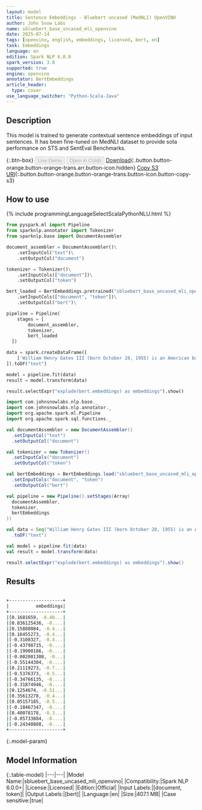 ```yaml
---
layout: model
title: Sentence Embeddings - Bluebert uncased (MedNLI) OpenVINO
author: John Snow Labs
name: sbluebert_base_uncased_mli_openvino
date: 2025-07-14
tags: [openvino, english, embeddings, licensed, bert, en]
task: Embeddings
language: en
edition: Spark NLP 6.0.0
spark_version: 3.0
supported: true
engine: openvino
annotator: BertEmbeddings
article_header:
  type: cover
use_language_switcher: "Python-Scala-Java"
---
```


## Description

This model is trained to generate contextual sentence embeddings of input sentences. It has been fine-tuned on MedNLI dataset to provide sota performance on STS and SentEval Benchmarks.

{:.btn-box}
<button class="button button-orange" disabled>Live Demo</button>
<button class="button button-orange" disabled>Open in Colab</button>
[Download](https://s3.amazonaws.com/auxdata.johnsnowlabs.com/clinical/models/sbluebert_base_uncased_mli_openvino_en_6.0.0_3.0_1752524808127.zip){:.button.button-orange.button-orange-trans.arr.button-icon.hidden}
[Copy S3 URI](s3://auxdata.johnsnowlabs.com/clinical/models/sbluebert_base_uncased_mli_openvino_en_6.0.0_3.0_1752524808127.zip){:.button.button-orange.button-orange-trans.button-icon.button-copy-s3}

## How to use



<div class="tabs-box" markdown="1">
{% include programmingLanguageSelectScalaPythonNLU.html %}
  
```python
from pyspark.ml import Pipeline
from sparknlp.annotator import Tokenizer
from sparknlp.base import DocumentAssembler

document_assembler = DocumentAssembler()\
    .setInputCol("text")\
    .setOutputCol("document")

tokenizer = Tokenizer()\
    .setInputCols(["document"])\
    .setOutputCol("token")

bert_loaded = BertEmbeddings.pretrained("sbluebert_base_uncased_mli_openvino", "en", "clinical/models")\
    .setInputCols(["document", "token"])\
    .setOutputCol("bert")\

pipeline = Pipeline(
    stages = [
        document_assembler,
        tokenizer,
        bert_loaded
  ])

data = spark.createDataFrame([
    ['William Henry Gates III (born October 28, 1955) is an American business magnate, software developer, investor, and philanthropist.']
]).toDF("text")

model = pipeline.fit(data)
result = model.transform(data)

result.selectExpr("explode(bert.embeddings) as embeddings").show()

```
```scala
import com.johnsnowlabs.nlp.base._
import com.johnsnowlabs.nlp.annotator._
import org.apache.spark.ml.Pipeline
import org.apache.spark.sql.functions._

val documentAssembler = new DocumentAssembler()
  .setInputCol("text")
  .setOutputCol("document")

val tokenizer = new Tokenizer()
  .setInputCols("document")
  .setOutputCol("token")

val bertEmbeddings = BertEmbeddings.load("sbluebert_base_uncased_mli_openvino", "en", "clinical/models")
  .setInputCols("document", "token")
  .setOutputCol("bert")

val pipeline = new Pipeline().setStages(Array(
  documentAssembler,
  tokenizer,
  bertEmbeddings
))

val data = Seq("William Henry Gates III (born October 28, 1955) is an American business magnate, software developer, investor, and philanthropist.")
  .toDF("text")

val model = pipeline.fit(data)
val result = model.transform(data)

result.selectExpr("explode(bert.embeddings) as embeddings").show()

```
</div>

## Results

```bash

+--------------------+
|          embeddings|
+--------------------+
|[0.1681659, -0.48...|
|[0.036125436, -0....|
|[0.15888084, -0.4...|
|[0.16455273, -0.4...|
|[-0.3108327, -0.4...|
|[-0.43798715, -0....|
|[-0.19900186, -0....|
|[-0.002081308, -0...|
|[-0.55144304, -0....|
|[0.21119273, -0.7...|
|[-0.5376373, -0.5...|
|[-0.34766135, -0....|
|[-0.31874946, -0....|
|[0.1254674, -0.51...|
|[0.35613278, -0.4...|
|[0.05157185, -0.5...|
|[-0.18467347, -0....|
|[0.40078178, -0.3...|
|[-0.05733884, -0....|
|[-0.24340808, -0....|
+--------------------+

```

{:.model-param}
## Model Information

{:.table-model}
|---|---|
|Model Name:|sbluebert_base_uncased_mli_openvino|
|Compatibility:|Spark NLP 6.0.0+|
|License:|Licensed|
|Edition:|Official|
|Input Labels:|[document, token]|
|Output Labels:|[bert]|
|Language:|en|
|Size:|407.1 MB|
|Case sensitive:|true|
